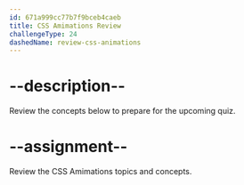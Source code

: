 ```yaml
---
id: 671a999cc77b7f9bceb4caeb
title: CSS Amimations Review
challengeType: 24
dashedName: review-css-animations
---
```


# --description--

Review the concepts below to prepare for the upcoming quiz.



# --assignment--

Review the CSS Amimations topics and concepts.
